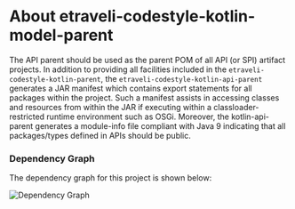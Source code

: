 # About etraveli-codestyle-kotlin-model-parent

The API parent should be used as the parent POM of all API (or SPI) artifact projects.
In addition to providing all facilities included in the `etraveli-codestyle-kotlin-parent`, the 
`etraveli-codestyle-kotlin-api-parent` generates a JAR manifest which contains export statements 
for all packages within the project. Such a manifest assists in accessing classes and 
resources from within the JAR if executing within a classloader-restricted runtime 
environment such as OSGi. Moreover, the kotlin-api-parent generates a module-info file 
compliant with Java 9 indicating that all packages/types defined in APIs should be public.

### Dependency Graph

The dependency graph for this project is shown below:

![Dependency Graph](./images/dependency_graph.png)